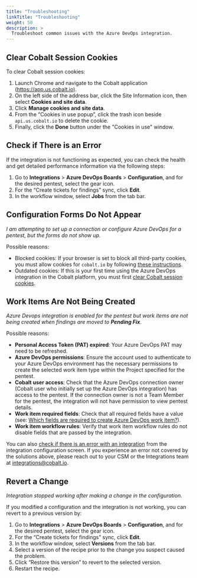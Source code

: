 ```yaml
---
title: "Troubleshooting"
linkTitle: "Troubleshooting"
weight: 50
description: >
  Troubleshoot common issues with the Azure DevOps integration.
---
```


## Clear Cobalt Session Cookies

To clear Cobalt session cookies:  

1. Launch Chrome and navigate to the Cobalt application (https://app.us.cobalt.io).
2. On the left side of the address bar, click the Site Information icon, then select **Cookies and site data**.
3. Click **Manage cookies and site data**.
4. From the “Cookies in use popup”, click the trash icon beside `api.us.cobalt.io` to delete the cookie.
5. Finally, click the **Done** button under the "Cookies in use" window.

## Check if There is an Error

If the integration is not functioning as expected, you can check the health and get detailed performance information via the following steps:  

1. Go to **Integrations** > **Azure DevOps Boards** > **Configuration**, and for the desired pentest, select the gear icon.
2. For the “Create tickets for findings” sync, click **Edit**.
3. In the workflow window, select **Jobs** from the tab bar.

## Configuration Forms Do Not Appear

_I am attempting to set up a connection or configure Azure DevOps for a pentest, but the forms do not show up._

Possible reasons:
- Blocked cookies: If your browser is set to block all third-party cookies, you must allow cookies for `cobalt.io` by following [these instructions](https://support.google.com/chrome/answer/95647?sjid=8733712878597538106-NA#zippy=%2Callow-or-block-third-party-cookies%2Callow-third-party-cookies-for-a-specific-site). 
- Outdated cookies: If this is your first time using the Azure DevOps integration in the Cobalt platform, you must first [clear Cobalt session cookies](/integrations/azure-devops/how-tos/#clear-cobalt-session-cookies).

## Work Items Are Not Being Created

_Azure Devops integration is enabled for the pentest but work items are not being created when findings are moved to **Pending Fix**_.

Possible reasons:  
- **Personal Access Token (PAT) expired**: Your Azure DevOps PAT may need to be refreshed.  
- **Azure DevOps permissions**: Ensure the account used to authenticate to your Azure DevOps environment has the necessary permissions to create the selected work item type within the Project specified for the pentest.  
- **Cobalt user access**: Check that the Azure DevOps connection owner (Cobalt user who initially set up the Azure DevOps integration) has access to the pentest. If the connection owner is not a Team Member for the pentest, the integration will not have permission to view pentest details. 
- **Work item required fields**: Check that all required fields have a value (see: [Which fields are required to create Azure DevOps work item?](TBD)).
- **Work item workflow rules**: Verify that work item workflow rules do not disable fields that are passed by the integration. 

You can also [check if there is an error with an integration](/integrations/azure-devops/how-tos/#check-if-there-is-an-error) from the integration configuration screen. If you experience an error not covered by the solutions above, please reach out to your CSM or the Integrations team at integrations@cobalt.io.  

## Revert a Change

_Integration stopped working after making a change in the configuration._

If you modified a configuration and the integration is not working, you can revert to a previous version by:
1. Go to **Integrations** > **Azure DevOps Boards** > **Configuration**, and for the desired pentest, select the gear icon. 
2. For the “Create tickets for findings” sync, click **Edit**.
3. In the workflow window, select **Versions** from the tab bar.
4. Select a version of the recipe prior to the change you suspect caused the problem.
5. Click “Restore this version” to revert to the selected version.
6. Restart the recipe.

